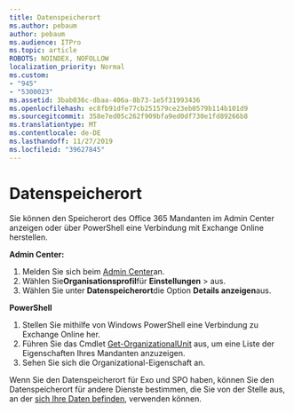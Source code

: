 ```yaml
---
title: Datenspeicherort
ms.author: pebaum
author: pebaum
ms.audience: ITPro
ms.topic: article
ROBOTS: NOINDEX, NOFOLLOW
localization_priority: Normal
ms.custom:
- "945"
- "5300023"
ms.assetid: 3bab036c-dbaa-406a-8b73-1e5f31993436
ms.openlocfilehash: ec8fb91dfe77cb251579ce23eb0579b114b101d9
ms.sourcegitcommit: 358e7ed05c262f909bfa9ed0df730e1fd89266b8
ms.translationtype: MT
ms.contentlocale: de-DE
ms.lasthandoff: 11/27/2019
ms.locfileid: "39627845"
---
```

# <a name="data-location"></a>Datenspeicherort

Sie können den Speicherort des Office 365 Mandanten im Admin Center anzeigen oder über PowerShell eine Verbindung mit Exchange Online herstellen.


**Admin Center:**
1. Melden Sie sich beim [Admin Center](https://admin.microsoft.com/Adminportal/Home)an.
2. Wählen Sie**Organisationsprofil**für **Einstellungen** > aus.
3. Wählen Sie unter **Datenspeicherort**die Option **Details anzeigen**aus.


**PowerShell**
1. Stellen Sie mithilfe von Windows PowerShell eine Verbindung zu Exchange Online her.
2. Führen Sie das Cmdlet [Get-OrganizationalUnit](https://docs.microsoft.com/powershell/module/exchange/active-directory/get-organizationalunit) aus, um eine Liste der Eigenschaften Ihres Mandanten anzuzeigen. 
3. Sehen Sie sich die Organizational-Eigenschaft an.

Wenn Sie den Datenspeicherort für Exo und SPO haben, können Sie den Datenspeicherort für andere Dienste bestimmen, die Sie von der Stelle aus, an der [sich Ihre Daten befinden](https://products.office.com/where-is-your-data-located), verwenden können.